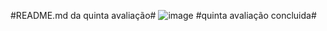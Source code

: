 #README.md da quinta avaliação#
![image](https://github.com/GuiFreitass/BD-INFO-P4/assets/126931518/b6a858c1-e640-4124-a3ed-433cb8615193)
#quinta avaliação concluida#
